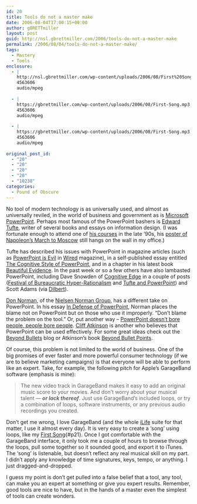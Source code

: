 ```yaml
---
id: 20
title: Tools do not a master make
date: 2006-08-04T17:00:15+00:00
author: gBRETTmiller
layout: post
guid: http://nsl.gbrettmiller.com/2006/tools-do-not-a-master-make
permalink: /2006/08/04/tools-do-not-a-master-make/
tags:
  - Mastery
  - Tools
enclosure:
  - |
    http://nsl.gbrettmiller.com/wp-content/uploads/2006/08/First%20Song.mp3
    4563606
    audio/mpeg
    
  - |
    https://gbrettmiller.com/wp-content/uploads/2006/08/First-Song.mp3
    4563606
    audio/mpeg
    
  - |
    https://gbrettmiller.com/wp-content/uploads/2006/08/First-Song.mp3
    4563606
    audio/mpeg
    
original_post_id:
  - "20"
  - "20"
  - "20"
  - "20"
  - "10238"
categories:
  - Pound of Obscure
---
```

No tool of modern technology is as universally used, and almost as universally reviled, in the world of business and government as is [Microsoft PowerPoint](http://www.microsoft.com/powerpoint "Microsoft Office Online: PowerPoint 2003 Home Page"). Perhaps most famous of the PowerPoint bashers is [Edward Tufte](http://www.edwardtufte.com/tufte/index "The Work of Edward Tufte and Graphics Press"), writer of several books and essays on information design. (I was fortunate enough to attend one of [his courses](http://www.edwardtufte.com/tufte/courses "Edward Tufte: Courses") in the late &#8217;90s, his [poster of Napoleon&#8217;s March to Moscow](http://www.edwardtufte.com/tufte/posters "Edward Tufte: Posters") still hangs on the wall in my office.)

Tufte has described his issues with PowerPoint in magazine articles (such as [PowerPoint is Evil](http://wired.com/wired/archive/11.09/ppt2.html "Tufte - PowerPoint is Evil (wired.com  Sep 2003)") in [Wired](http://wired.com "Wired.com") magazine), in a self-published essay entitled [The Cognitive Style of PowerPoint](http://www.edwardtufte.com/tufte/powerpoint "Edward Tufte - The Cognitive Style of PowerPoint"), and in a chapter in his latest book [Beautiful Evidence](http://www.edwardtufte.com/tufte/books_be "Edward Tufte - Beautiful Evidence"). In the past week or so a few others have also lambasted PowerPoint, including Dave Snowden of [Cognitive Edge](http://www.cognitive-edge.com/ "Cognitive Edge") in a couple of posts ([Festival of Bureaucratic Hyper-Rationalism](http://www.cognitive-edge.com/2006/08/festival_of_bureaucratic_hyper.php "Dave Snowden - Festival of Bureaucratic Hyper-Rationalism") and [Tufte and PowerPoint](http://www.cognitive-edge.com/2006/08/tufte_and_powerpoint.php "Dave Snowden - Tufte and PowerPoint")) and Scott Adams (via [Dilbert](http://www.dilbert.com/comics/dilbert/archive/dilbert-20060804.html "Dilbert - 04 August 2006")).

[Don Norman](http://www.jnd.org/bio-sketch.html "Don Norman's jnd.org / press kit / biography"), of the [Nielsen Norman Group](http://nngroup.com "Nielsen Norman Group: usability consulting, training & user research reports"), has a different take on PowerPoint. In his essay [In Defense of PowerPoint](http://jnd.org/dn.mss/in_defense_of_powerp.html "Don Norman's jnd.org / In Defense of PowerPoint"), Norman places the blame not on PowerPoint but on those who use it improperly. &#8220;Don&#8217;t blame the problem on the tool.&#8221; Or, put another way &#8211; [PowerPoint doesn&#8217;t bore people, people bore people](http://www.google.com/search?hl=en&q=%22Powerpoint+doesn%27t+bore+people%2C+people+bore+people%22&btnG=Google+Search "Google search results"). [Cliff Atkinson](http://sociablemedia.typepad.com/about.html "About Cliff Atkinson") is another who believes that PowerPoint can be used effectively. For some great ideas check out the [Beyond Bullets](http://www.beyondbullets.com/ "beyond bullets") blog or Atkinson&#8217;s book [Beyond Bullet Points](http://www.amazon.com/exec/obidos/ASIN/0735620520/sociablemedia-20 "amazon.com - Beyond Bullet Points: Using Microsoft PowerPoint to Create Presentations That Inform, Motivate, and Inspire").

Of course, this problem is not limited to the world of business. One of the big promises of ever faster and more powerful consumer technology (if we are to believe marketing campaigns) is that everyone will be able to perform like an expert. Take, for example, the following pitch for Apple&#8217;s GarageBand software (emphasis is mine):

<blockquote title="Apple - iLife - Garageband" cite="http://www.apple.com/ilife/garageband/">
  <p>
    The new video track in GarageBand makes it easy to add an original music score to your movies. And don’t worry about your musical talent — <strong><em>or lack thereof</em></strong>. Just use GarageBand’s included loops, or try a combination of loops, software instruments, or any previous audio recordings you created.
  </p>
</blockquote>

Don&#8217;t get me wrong, I love GarageBand (and the whole [iLife](http://www.apple.com/iLife "Apple - iLife") suite for that matter, I use it almost every day). It is very easy to create a &#8216;song&#8217; using loops, like my [First Song](http://nsl.gbrettmiller.com/wp-content/uploads/2006/08/First%20Song.mp3 "First Song.mp3 - Brett Miller's first song in GarageBand"){#p21}. Once I got comfortable with the GarageBand interface, it only took me a couple of hours to browse through the loops, pull some together so it sounded good, and export it to iTunes. The &#8216;song&#8217; is listenable, but doesn&#8217;t reflect any real musical skill on my part. I didn&#8217;t apply any knowledge of time signatures, keys, tempo, or anything. I just dragged-and-dropped.

I guess my point is don&#8217;t get pulled into a false belief that a tool, any tool, can make you an expert at something or give you expert results. Remember, good tools are nice to have, but in the hands of a master even the simplest of tools can create wonders.